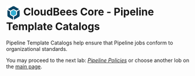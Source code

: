 # <img src="images/cloudbeescore_logo.png" alt="CloudBees Core Logo" width="40" align="top"> CloudBees Core - Pipeline Template Catalogs

Pipeline Template Catalogs help ensure that Pipeline jobs conform to organizational standards.

You may proceed to the next lab: [*Pipeline Policies*](../pipeline-policies/pipeline-policies.md) or choose another lob on the [main page](../../README.md).